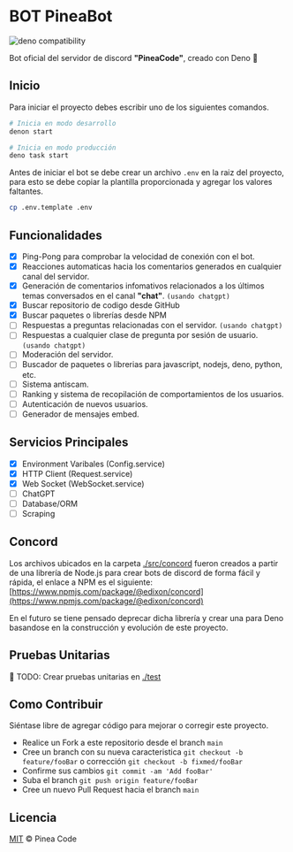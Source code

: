 # BOT PineaBot

![deno compatibility](https://shield.deno.dev/deno/1.31)

Bot oficial del servidor de discord **"PineaCode"**, creado con Deno 🦕

## Inicio

Para iniciar el proyecto debes escribir uno de los siguientes comandos.
```sh
# Inicia en modo desarrollo
denon start

# Inicia en modo producción
deno task start
```

Antes de iniciar el bot se debe crear un archivo `.env` en la raiz del proyecto, para esto se debe copiar la plantilla proporcionada y agregar los valores faltantes.
```sh
cp .env.template .env
```

## Funcionalidades

- [x] Ping-Pong para comprobar la velocidad de conexión con el bot.
- [x] Reacciones automaticas hacia los comentarios generados en cualquier canal del servidor.
- [x] Generación de comentarios infomativos relacionados a los últimos temas conversados en el canal **"chat"**. `(usando chatgpt)`
- [x] Buscar repositorio de codigo desde GitHub
- [x] Buscar paquetes o librerías desde NPM
- [ ] Respuestas a preguntas relacionadas con el servidor. `(usando chatgpt)`
- [ ] Respuestas a cualquier clase de pregunta por sesión de usuario. `(usando chatgpt)`
- [ ] Moderación del servidor.
- [ ] Buscador de paquetes o librerias para javascript, nodejs, deno, python, etc.
- [ ] Sistema antiscam.
- [ ] Ranking y sistema de recopilación de comportamientos de los usuarios.
- [ ] Autenticación de nuevos usuarios.
- [ ] Generador de mensajes embed.

## Servicios Principales

- [x] Environment Varibales (Config.service)
- [x] HTTP Client (Request.service)
- [x] Web Socket (WebSocket.service)
- [ ] ChatGPT
- [ ] Database/ORM
- [ ] Scraping

## Concord

Los archivos ubicados en la carpeta [./src/concord](./src/concord/) fueron creados a partir de una librería de Node.js
para crear bots de discord de forma fácil y rápida, el enlace a NPM es el siguiente: [https://www.npmjs.com/package/@edixon/concord](https://www.npmjs.com/package/@edixon/concord)

En el futuro se tiene pensado deprecar dicha librería y crear una para Deno basandose en la construcción y evolución de este proyecto.

## Pruebas Unitarias

🥺 TODO: Crear pruebas unitarias en [./test](./test/)

## Como Contribuir
Siéntase libre de agregar código para mejorar o corregir este proyecto.

- Realice un Fork a este repositorio desde el branch `main`
- Cree un branch con su nueva caracteristica `git checkout -b feature/fooBar` o corrección `git checkout -b fixmed/fooBar`
- Confirme sus cambios `git commit -am 'Add fooBar'`
- Suba el branch `git push origin feature/fooBar`
- Cree un nuevo Pull Request hacia el branch `main`

## Licencia

[MIT](https://github.com/PineaCode/bot-pineabot/blob/main/LICENSE) &copy; Pinea Code
